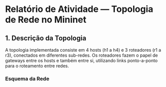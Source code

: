 # Relatório de Atividade — Topologia de Rede no Mininet

## 1. Descrição da Topologia

A topologia implementada consiste em 4 hosts (h1 a h4) e 3 roteadores (r1 a r3), conectados em diferentes sub-redes. Os roteadores fazem o papel de gateways entre os hosts e também entre si, utilizando links ponto-a-ponto para o roteamento entre redes.

### Esquema da Rede

